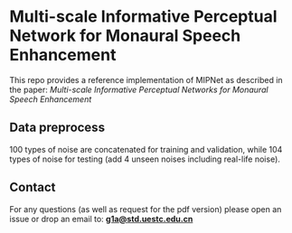 # Multi-scale Informative Perceptual Network for Monaural Speech Enhancement
This repo provides a reference implementation of MIPNet as described in the paper: _Multi-scale Informative Perceptual Networks for Monaural Speech Enhancement_
## Data preprocess
100 types of noise are concatenated for training and validation, while 104 types of noise for testing (add 4 unseen noises including real-life noise). 


## Contact
For any questions (as well as request for the pdf version) please open an issue or drop an email to:
**g1a@std.uestc.edu.cn**
